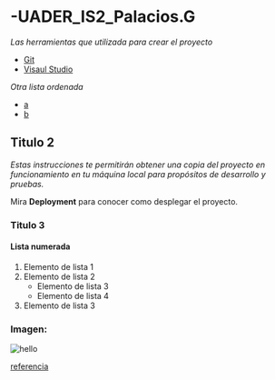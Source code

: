 # -UADER_IS2_Palacios.G
_Las herramientas que utilizada para crear el proyecto_

* [Git](https://git-scm.com) 
* [Visaul Studio](https://visualstudio.microsoft.com/es/) 

_Otra lista ordenada_

+ [a](https://) 
+ [b](https://) 

## Titulo 2

_Estas instrucciones te permitirán obtener una copia del proyecto en funcionamiento en tu máquina local para propósitos de desarrollo y pruebas._

Mira **Deployment** para conocer como desplegar el proyecto.


### Titulo 3

#### Lista numerada
1. Elemento de lista 1
2.  Elemento de lista 2
    - Elemento de lista 3
    - Elemento de lista 4
3.  Elemento de lista 3

### Imagen:
![hello](https://upload.wikimedia.org/wikipedia/commons/thumb/0/0a/Python.svg/800px-Python.svg.png)

[referencia](https://www.python.org)
